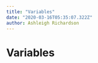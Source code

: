 ```yaml
---
title: "Variables"
date: "2020-03-16T05:35:07.322Z"
author: Ashleigh Richardson
---
```


# Variables
